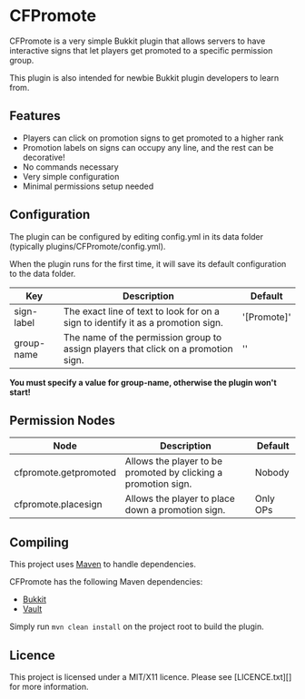 CFPromote
=========

CFPromote is a very simple Bukkit plugin that allows servers to have
interactive signs that let players get promoted to a specific permission group.

This plugin is also intended for newbie Bukkit plugin developers to learn from.


Features
--------

* Players can click on promotion signs to get promoted to a higher rank
* Promotion labels on signs can occupy any line, and the rest can be decorative!
* No commands necessary
* Very simple configuration
* Minimal permissions setup needed


Configuration
-------------

The plugin can be configured by editing config.yml in its data folder
(typically plugins/CFPromote/config.yml).

When the plugin runs for the first time, it will save its default configuration 
to the data folder.

| Key        | Description                                                                        | Default     |
| ---------- | ---------------------------------------------------------------------------------- | ----------- |
| sign-label | The exact line of text to look for on a sign to identify it as a promotion sign.   | '[Promote]' |
| group-name | The name of the permission group to assign players that click on a promotion sign. | ''          |

**You must specify a value for group-name, otherwise the plugin won't start!**


Permission Nodes
----------------

| Node                  | Description                                                    | Default  |
| --------------------- | -------------------------------------------------------------- | -------- |
| cfpromote.getpromoted | Allows the player to be promoted by clicking a promotion sign. | Nobody   |
| cfpromote.placesign   | Allows the player to place down a promotion sign.              | Only OPs |


Compiling
---------

This project uses [Maven](http://maven.apache.org/) to handle dependencies.

CFPromote has the following Maven dependencies:

* [Bukkit](https://github.com/Bukkit/Bukkit)
* [Vault](https://github.com/MilkBowl/Vault)

Simply run `mvn clean install` on the project root to build the plugin.


Licence
-------

This project is licensed under a MIT/X11 licence. Please see [LICENCE.txt][]
for more information.

